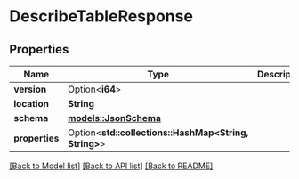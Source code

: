 # DescribeTableResponse

## Properties

Name | Type | Description | Notes
------------ | ------------- | ------------- | -------------
**version** | Option<**i64**> |  | [optional]
**location** | **String** |  | 
**schema** | [**models::JsonSchema**](JsonSchema.md) |  | 
**properties** | Option<**std::collections::HashMap<String, String>**> |  | [optional]

[[Back to Model list]](../README.md#documentation-for-models) [[Back to API list]](../README.md#documentation-for-api-endpoints) [[Back to README]](../README.md)



